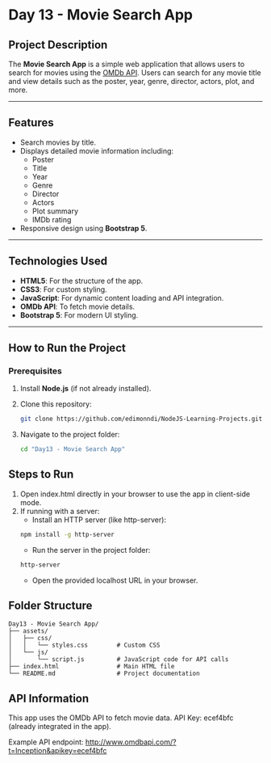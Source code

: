 # Day 13 - Movie Search App

## Project Description
The **Movie Search App** is a simple web application that allows users to search for movies using the [OMDb API](http://www.omdbapi.com/). Users can search for any movie title and view details such as the poster, year, genre, director, actors, plot, and more.

---

## Features
- Search movies by title.
- Displays detailed movie information including:
  - Poster
  - Title
  - Year
  - Genre
  - Director
  - Actors
  - Plot summary
  - IMDb rating
- Responsive design using **Bootstrap 5**.

---

## Technologies Used
- **HTML5**: For the structure of the app.
- **CSS3**: For custom styling.
- **JavaScript**: For dynamic content loading and API integration.
- **OMDb API**: To fetch movie details.
- **Bootstrap 5**: For modern UI styling.

---

## How to Run the Project

### Prerequisites
1. Install **Node.js** (if not already installed).
2. Clone this repository:
   ```bash
   git clone https://github.com/edimonndi/NodeJS-Learning-Projects.git
    ```

3. Navigate to the project folder:
    ```bash
    cd "Day13 - Movie Search App"
    ```

## Steps to Run
1. Open index.html directly in your browser to use the app in client-side mode.
2. If running with a server:
    * Install an HTTP server (like http-server):
    ```bash
    npm install -g http-server
    ```
    * Run the server in the project folder:
    ```bash
    http-server
    ```
    * Open the provided localhost URL in your browser.


## Folder Structure
    
    Day13 - Movie Search App/
    ├── assets/
    │   ├── css/
    │   │   └── styles.css        # Custom CSS
    │   └── js/
    │       └── script.js         # JavaScript code for API calls
    ├── index.html                # Main HTML file
    └── README.md                 # Project documentation
    

## API Information
This app uses the OMDb API to fetch movie data.
API Key: ecef4bfc (already integrated in the app).

Example API endpoint:
    http://www.omdbapi.com/?t=Inception&apikey=ecef4bfc
    
